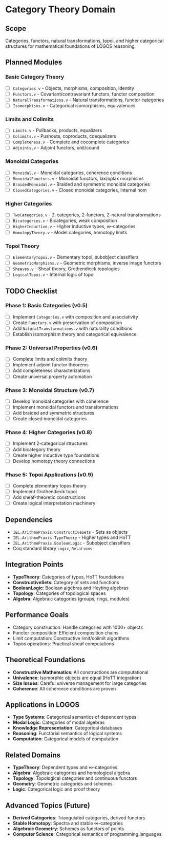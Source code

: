 # Category Theory Domain

## Scope
Categories, functors, natural transformations, topoi, and higher categorical structures for mathematical foundations of LOGOS reasoning.

## Planned Modules

### Basic Category Theory
- [ ] `Categories.v` - Objects, morphisms, composition, identity
- [ ] `Functors.v` - Covariant/contravariant functors, functor composition
- [ ] `NaturalTransformations.v` - Natural transformations, functor categories
- [ ] `Isomorphisms.v` - Categorical isomorphisms, equivalences

### Limits and Colimits
- [ ] `Limits.v` - Pullbacks, products, equalizers
- [ ] `Colimits.v` - Pushouts, coproducts, coequalizers
- [ ] `Completeness.v` - Complete and cocomplete categories
- [ ] `Adjoints.v` - Adjoint functors, unit/counit

### Monoidal Categories
- [ ] `Monoidal.v` - Monoidal categories, coherence conditions
- [ ] `MonoidalFunctors.v` - Monoidal functors, lax/oplax morphisms
- [ ] `BraidedMonoidal.v` - Braided and symmetric monoidal categories
- [ ] `ClosedCategories.v` - Closed monoidal categories, internal hom

### Higher Categories
- [ ] `TwoCategories.v` - 2-categories, 2-functors, 2-natural transformations
- [ ] `Bicategories.v` - Bicategories, weak composition
- [ ] `HigherInductive.v` - Higher inductive types, ∞-categories
- [ ] `HomotopyTheory.v` - Model categories, homotopy limits

### Topoi Theory
- [ ] `ElementaryTopoi.v` - Elementary topoi, subobject classifiers
- [ ] `GeometricMorphisms.v` - Geometric morphisms, inverse image functors
- [ ] `Sheaves.v` - Sheaf theory, Grothendieck topologies
- [ ] `LogicalTopoi.v` - Internal logic of topoi

## TODO Checklist

### Phase 1: Basic Categories (v0.5)
- [ ] Implement `Categories.v` with composition and associativity
- [ ] Create `Functors.v` with preservation of composition
- [ ] Add `NaturalTransformations.v` with naturality conditions
- [ ] Establish isomorphism theory and categorical equivalence

### Phase 2: Universal Properties (v0.6)
- [ ] Complete limits and colimits theory
- [ ] Implement adjoint functor theorems
- [ ] Add completeness characterizations
- [ ] Create universal property automation

### Phase 3: Monoidal Structure (v0.7)
- [ ] Develop monoidal categories with coherence
- [ ] Implement monoidal functors and transformations
- [ ] Add braided and symmetric structures
- [ ] Create closed monoidal categories

### Phase 4: Higher Categories (v0.8)
- [ ] Implement 2-categorical structures
- [ ] Add bicategory theory
- [ ] Create higher inductive type foundations
- [ ] Develop homotopy theory connections

### Phase 5: Topoi Applications (v0.9)
- [ ] Complete elementary topos theory
- [ ] Implement Grothendieck topoi
- [ ] Add sheaf-theoretic constructions
- [ ] Create logical interpretation machinery

## Dependencies
- `IEL.ArithmoPraxis.ConstructiveSets` - Sets as objects
- `IEL.ArithmoPraxis.TypeTheory` - Higher types and HoTT
- `IEL.ArithmoPraxis.BooleanLogic` - Subobject classifiers
- Coq standard library `Logic`, `Relations`

## Integration Points
- **TypeTheory**: Categories of types, HoTT foundations
- **ConstructiveSets**: Category of sets and functions
- **BooleanLogic**: Boolean algebras and Heyting algebras
- **Topology**: Categories of topological spaces
- **Algebra**: Algebraic categories (groups, rings, modules)

## Performance Goals
- Category construction: Handle categories with 1000+ objects
- Functor composition: Efficient composition chains
- Limit computation: Constructive limit/colimit algorithms
- Topos operations: Practical sheaf computations

## Theoretical Foundations
- **Constructive Mathematics**: All constructions are computational
- **Univalence**: Isomorphic objects are equal (HoTT integration)
- **Size Issues**: Careful universe management for large categories
- **Coherence**: All coherence conditions are proven

## Applications in LOGOS
- **Type Systems**: Categorical semantics of dependent types
- **Modal Logic**: Categories of modal algebras
- **Knowledge Representation**: Categorical databases
- **Reasoning**: Functorial semantics of logical systems
- **Computation**: Categorical models of computation

## Related Domains
- **TypeTheory**: Dependent types and ∞-categories
- **Algebra**: Algebraic categories and homological algebra
- **Topology**: Topological categories and continuous functors
- **Geometry**: Geometric categories and schemes
- **Logic**: Categorical logic and proof theory

## Advanced Topics (Future)
- **Derived Categories**: Triangulated categories, derived functors
- **Stable Homotopy**: Spectra and stable ∞-categories
- **Algebraic Geometry**: Schemes as functors of points
- **Computer Science**: Categorical semantics of programming languages
